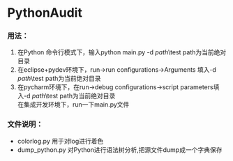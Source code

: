 # PythonAudit

### 用法：
1. 在Python 命令行模式下，输入python main.py -d *path*\test  path为当前绝对目录
2. 在eclipse+pydev环境下，run->run configurations->Arguments 填入-d *path*\test path为当前绝对目录
3. 在pycharm环境下，在run->debug configurations->script parameters填入-d *path*\test path为当前绝对目录     
在集成开发环境下，run一下main.py文件

### 文件说明：
* colorlog.py 用于对log进行着色
* dump_python.py 对Python进行语法树分析,把源文件dump成一个字典保存